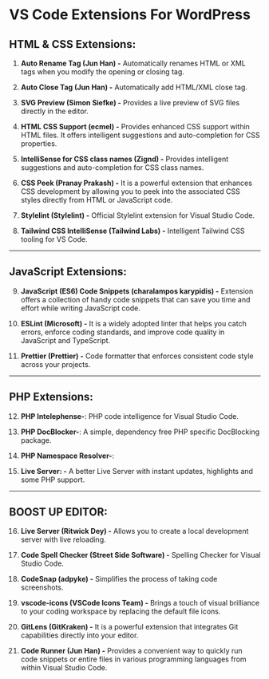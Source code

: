 # VS Code Extensions For WordPress

## HTML & CSS Extensions:

1. **Auto Rename Tag (Jun Han) -** Automatically renames HTML or XML tags when you modify the opening or closing tag.

2. **Auto Close Tag (Jun Han) -** Automatically add HTML/XML close tag.

3. **SVG Preview (Simon Siefke) -** Provides a live preview of SVG files directly in the editor.

4. **HTML CSS Support (ecmel) -** Provides enhanced CSS support within HTML files. It offers intelligent suggestions and auto-completion for CSS properties.

5. **IntelliSense for CSS class names (Zignd) -** Provides intelligent suggestions and auto-completion for CSS class names.

6. **CSS Peek (Pranay Prakash) -** It is a powerful extension that enhances CSS development by allowing you to peek into the associated CSS styles directly from HTML or JavaScript code.

7. **Stylelint (Stylelint) -** Official Stylelint extension for Visual Studio Code.

8. **Tailwind CSS IntelliSense (Tailwind Labs) -** Intelligent Tailwind CSS tooling for VS Code.

---

## JavaScript Extensions:

9. **JavaScript (ES6) Code Snippets (charalampos karypidis) -** Extension offers a collection of handy code snippets that can save you time and effort while writing JavaScript code.

10. **ESLint (Microsoft) -** It is a widely adopted linter that helps you catch errors, enforce coding standards, and improve code quality in JavaScript and TypeScript.

11. **Prettier (Prettier) -** Code formatter that enforces consistent code style across your projects.

---

## PHP Extensions:

12. **PHP Intelephense-**: PHP code intelligence for Visual Studio Code.

13. **PHP DocBlocker-**: A simple, dependency free PHP specific DocBlocking package.

14. **PHP Namespace Resolver-**:

15. **Live Server: -** A better Live Server with instant updates, highlights and some PHP support.


---

## BOOST UP EDITOR:

16. **Live Server (Ritwick Dey) -** Allows you to create a local development server with live reloading.

17. **Code Spell Checker (Street Side Software) -** Spelling Checker for Visual Studio Code.

18. **CodeSnap (adpyke) -** Simplifies the process of taking code screenshots.

19. **vscode-icons (VSCode Icons Team) -** Brings a touch of visual brilliance to your coding workspace by replacing the default file icons.

20. **GitLens (GitKraken) -** It is a powerful extension that integrates Git capabilities directly into your editor.

21. **Code Runner (Jun Han) -** Provides a convenient way to quickly run code snippets or entire files in various programming languages from within Visual Studio Code.


